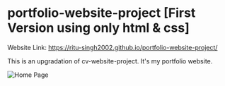 # portfolio-website-project [First Version using only html & css]
Website Link: https://ritu-singh2002.github.io/portfolio-website-project/

This is an upgradation of cv-website-project. It's my portfolio website.

![Home Page](https://github.com/ritu-singh2002/portfolio-website-project/assets/98696997/dea34ffb-f733-4e0f-8980-3f1e2a8c530b)
